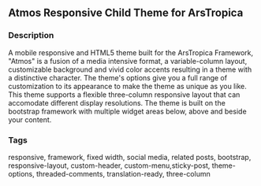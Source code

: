 ## Atmos Responsive Child Theme for ArsTropica

### Description
A mobile responsive and HTML5 theme built for the ArsTropica Framework, "Atmos" is a fusion of a media intensive format, a variable-column layout, customizable background and vivid color accents resulting in a theme with a distinctive character.  The theme's options give you a full range of customization to its appearance to make the theme as unique as you like. This theme supports a flexible three-column responsive layout that can accomodate different display resolutions.  The theme is built on the bootstrap framework with multiple widget areas below, above and beside your content.

### Tags
responsive, framework, fixed width, social media, related posts, bootstrap, responsive-layout, custom-header, custom-menu,sticky-post, theme-options, threaded-comments, translation-ready, three-column
